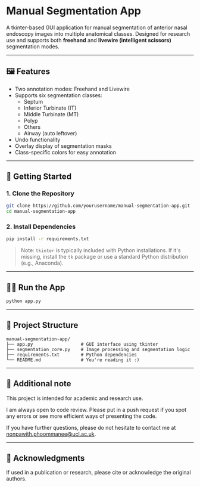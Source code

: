 # Manual Segmentation App

A tkinter-based GUI application for manual segmentation of anterior nasal endoscopy images into multiple anatomical classes. Designed for research use and supports both **freehand** and **livewire (intelligent scissors)** segmentation modes.

---

## 🖼️ Features

- Two annotation modes: Freehand and Livewire
- Supports six segmentation classes:
  - Septum
  - Inferior Turbinate (IT)
  - Middle Turbinate (MT)
  - Polyp
  - Others
  - Airway (auto leftover)
- Undo functionality
- Overlay display of segmentation masks
- Class-specific colors for easy annotation

---

## 🚀 Getting Started

### 1. Clone the Repository

```bash
git clone https://github.com/yourusername/manual-segmentation-app.git
cd manual-segmentation-app
```

### 2. Install Dependencies

```bash
pip install -r requirements.txt
```

> Note: `tkinter` is typically included with Python installations. If it's missing, install the `tk` package or use a standard Python distribution (e.g., Anaconda).

---

## 🏃‍♂️ Run the App

```bash
python app.py
```

---

## 📁 Project Structure

```
manual-segmentation-app/
├── app.py                  # GUI interface using tkinter
├── segmentation_core.py    # Image processing and segmentation logic
├── requirements.txt        # Python dependencies
└── README.md               # You're reading it :)
```

---

## 📄 Additional note

This project is intended for academic and research use.

I am always open to code review. Please put in a push request if you spot any errors or see more efficient ways of presenting the code.

If you have further questions, please do not hesitate to contact me at nonpawith.phoommanee@ucl.ac.uk.

---

## 🤝 Acknowledgments

If used in a publication or research, please cite or acknowledge the original authors.
